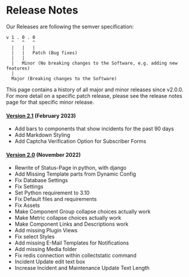 # Release Notes

Our Releases are following the semver specification:

````
v 1 . 0 . 0
  ^   ^   ^
  |   |   |
  |   |   Patch (Bug fixes)
  |   |
  |   Minor (No breaking changes to the Software, e.g. adding new features)
  |
  Major (Breaking changes to the Software)
````

This page contains a history of all major and minor releases since v2.0.0. For more detail on a specific patch release, please see the release notes page for that specific minor release.

#### [Version 2.1](./version-2.1.md) (February 2023)
* Add bars to components that show incidents for the past 90 days
* Add Markdown Styling
* Add Captcha Verification Option for Subscriber Forms

#### [Version 2.0](./version-2.0.md) (November 2022)
* Rewrite of Status-Page in python, with django
* Add Missing Template parts from Dynamic Config
* Fix Database Settings
* Fix Settings
* Set Python requirement to 3.10
* Fix Default files and requirements
* Fix Assets
* Make Component Group collapse choices actually work
* Make Metric collapse choices actually work
* Make Component Links and Descriptions work
* Add missing Plugin Views
* Fix select Styles
* Add missing E-Mail Templates for Notifications
* Add missing Media folder
* Fix redis connection within collectstatic command
* Incident Update edit text box
* Increase Incident and Maintenance Update Text Length

